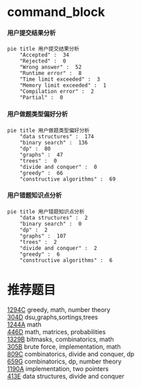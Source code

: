 # command_block

<!-- tabs:start -->



#### **用户提交结果分析**

```mermaid
pie title 用户提交结果分析
    "Accepted" :  34
    "Rejected" :  0
    "Wrong answer" :  52
    "Runtime error" :  8
    "Time limit exceeded" :  3
    "Memory limit exceeded" :  1
    "Compilation error" :  2
    "Partial" :  0
```

#### **用户做题类型偏好分析**

```mermaid
pie title 用户做题类型偏好分析
    "data structures" :  174
    "binary search" :  136
    "dp" :  80
    "graphs" :  47
    "trees" :  0
    "divide and conquer" :  0
    "greedy" :  66
    "constructive algorithms" :  69
```
#### **用户错题知识点分析**

```mermaid
pie title 用户错题知识点分析
    "data structures" :  2
    "binary search" :  0
    "dp" :  2
    "graphs" :  107
    "trees" :  2
    "divide and conquer" :  2
    "greedy" :  6
    "constructive algorithms" :  6
```



<!-- tabs:end -->
# 推荐题目
[1294C](https://codeforces.com/contest/1294/problem/C)		greedy,
                        math,
                        number theory		  
[304D](https://codeforces.com/contest/304/problem/D)		dsu,graphs,sortings,trees		  
[1244A](https://codeforces.com/contest/1244/problem/A)		math		  
[446D](https://codeforces.com/contest/446/problem/D)		math,
                        matrices,
                        probabilities		  
[1329B](https://codeforces.com/contest/1329/problem/B)		bitmasks,
                        combinatorics,
                        math		  
[305B](https://codeforces.com/contest/305/problem/B)		brute force,
                        implementation,
                        math		  
[809C](https://codeforces.com/contest/809/problem/C)		combinatorics,
                        divide and conquer,
                        dp		  
[659G](https://codeforces.com/contest/659/problem/G)		combinatorics,
                        dp,
                        number theory		  
[1190A](https://codeforces.com/contest/1190/problem/A)		implementation,
                        two pointers		  
[413E](https://codeforces.com/contest/413/problem/E)		data structures,
                        divide and conquer		  
